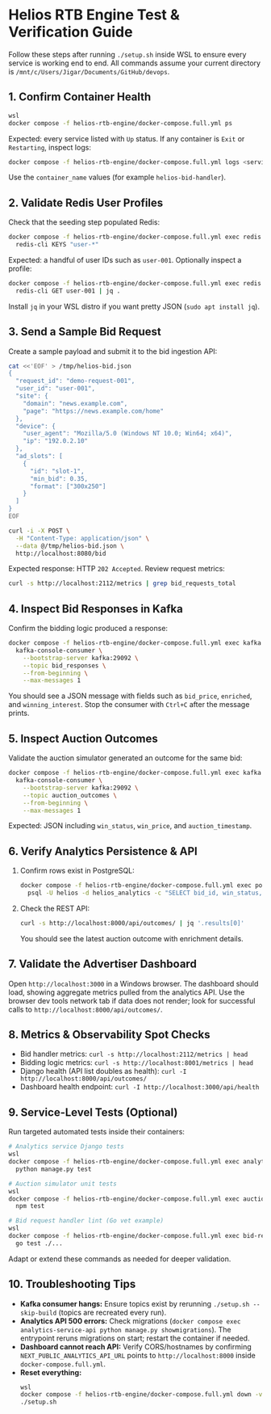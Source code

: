 # Helios RTB Engine Test & Verification Guide

Follow these steps after running `./setup.sh` inside WSL to ensure every service is working end to end. All commands assume your current directory is `/mnt/c/Users/Jigar/Documents/GitHub/devops`.

## 1. Confirm Container Health
```bash
wsl
docker compose -f helios-rtb-engine/docker-compose.full.yml ps
```
Expected: every service listed with `Up` status. If any container is `Exit` or `Restarting`, inspect logs:
```bash
docker compose -f helios-rtb-engine/docker-compose.full.yml logs <service-name>
```
Use the `container_name` values (for example `helios-bid-handler`).

## 2. Validate Redis User Profiles
Check that the seeding step populated Redis:
```bash
docker compose -f helios-rtb-engine/docker-compose.full.yml exec redis \
  redis-cli KEYS "user-*"
```
Expected: a handful of user IDs such as `user-001`. Optionally inspect a profile:
```bash
docker compose -f helios-rtb-engine/docker-compose.full.yml exec redis \
  redis-cli GET user-001 | jq .
```
Install `jq` in your WSL distro if you want pretty JSON (`sudo apt install jq`).

## 3. Send a Sample Bid Request
Create a sample payload and submit it to the bid ingestion API:
```bash
cat <<'EOF' > /tmp/helios-bid.json
{
  "request_id": "demo-request-001",
  "user_id": "user-001",
  "site": {
    "domain": "news.example.com",
    "page": "https://news.example.com/home"
  },
  "device": {
    "user_agent": "Mozilla/5.0 (Windows NT 10.0; Win64; x64)",
    "ip": "192.0.2.10"
  },
  "ad_slots": [
    {
      "id": "slot-1",
      "min_bid": 0.35,
      "format": ["300x250"]
    }
  ]
}
EOF

curl -i -X POST \
  -H "Content-Type: application/json" \
  --data @/tmp/helios-bid.json \
  http://localhost:8080/bid
```
Expected response: HTTP `202 Accepted`. Review request metrics:
```bash
curl -s http://localhost:2112/metrics | grep bid_requests_total
```

## 4. Inspect Bid Responses in Kafka
Confirm the bidding logic produced a response:
```bash
docker compose -f helios-rtb-engine/docker-compose.full.yml exec kafka \
  kafka-console-consumer \
    --bootstrap-server kafka:29092 \
    --topic bid_responses \
    --from-beginning \
    --max-messages 1
```
You should see a JSON message with fields such as `bid_price`, `enriched`, and `winning_interest`. Stop the consumer with `Ctrl+C` after the message prints.

## 5. Inspect Auction Outcomes
Validate the auction simulator generated an outcome for the same bid:
```bash
docker compose -f helios-rtb-engine/docker-compose.full.yml exec kafka \
  kafka-console-consumer \
    --bootstrap-server kafka:29092 \
    --topic auction_outcomes \
    --from-beginning \
    --max-messages 1
```
Expected: JSON including `win_status`, `win_price`, and `auction_timestamp`.

## 6. Verify Analytics Persistence & API
1. Confirm rows exist in PostgreSQL:
   ```bash
   docker compose -f helios-rtb-engine/docker-compose.full.yml exec postgres \
     psql -U helios -d helios_analytics -c "SELECT bid_id, win_status, win_price, created_at FROM outcomes_auctionoutcome ORDER BY created_at DESC LIMIT 5;"
   ```
2. Check the REST API:
   ```bash
   curl -s http://localhost:8000/api/outcomes/ | jq '.results[0]'
   ```
   You should see the latest auction outcome with enrichment details.

## 7. Validate the Advertiser Dashboard
Open `http://localhost:3000` in a Windows browser. The dashboard should load, showing aggregate metrics pulled from the analytics API. Use the browser dev tools network tab if data does not render; look for successful calls to `http://localhost:8000/api/outcomes/`.

## 8. Metrics & Observability Spot Checks
- Bid handler metrics: `curl -s http://localhost:2112/metrics | head`
- Bidding logic metrics: `curl -s http://localhost:8001/metrics | head`
- Django health (API list doubles as health): `curl -I http://localhost:8000/api/outcomes/`
- Dashboard health endpoint: `curl -I http://localhost:3000/api/health`

## 9. Service-Level Tests (Optional)
Run targeted automated tests inside their containers:
```bash
# Analytics service Django tests
wsl
docker compose -f helios-rtb-engine/docker-compose.full.yml exec analytics-service-api \
  python manage.py test

# Auction simulator unit tests
wsl
docker compose -f helios-rtb-engine/docker-compose.full.yml exec auction-simulator \
  npm test

# Bid request handler lint (Go vet example)
wsl
docker compose -f helios-rtb-engine/docker-compose.full.yml exec bid-request-handler \
  go test ./...
```
Adapt or extend these commands as needed for deeper validation.

## 10. Troubleshooting Tips
- **Kafka consumer hangs:** Ensure topics exist by rerunning `./setup.sh --skip-build` (topics are recreated every run).
- **Analytics API 500 errors:** Check migrations (`docker compose exec analytics-service-api python manage.py showmigrations`). The entrypoint reruns migrations on start; restart the container if needed.
- **Dashboard cannot reach API:** Verify CORS/hostnames by confirming `NEXT_PUBLIC_ANALYTICS_API_URL` points to `http://localhost:8000` inside `docker-compose.full.yml`.
- **Reset everything:**
  ```bash
  wsl
  docker compose -f helios-rtb-engine/docker-compose.full.yml down -v
  ./setup.sh
  ```
